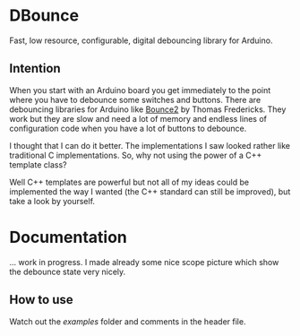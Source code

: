 DBounce
=======
Fast, low resource, configurable, digital debouncing library for Arduino.

Intention
---------
When you start with an Arduino board you get immediately to the point where you have to debounce some switches and buttons. There are debouncing libraries for Arduino like [Bounce2] by Thomas Fredericks. They work but they are slow and need a lot of memory and endless lines of configuration code when you have a lot of buttons to debounce.

I thought that I can do it better. The implementations I saw looked rather like traditional C implementations. So, why not using the power of a C++ template class?

Well C++ templates are powerful but not all of my ideas could be implemented the way I wanted (the C++ standard can still be improved), but take a look by yourself.


Documentation
=============
... work in progress. I made already some nice scope picture which show the debounce state very nicely.   

How to use
----------
Watch out the *examples* folder and comments in the header file.



[Bounce2]: https://github.com/thomasfredericks/Bounce2